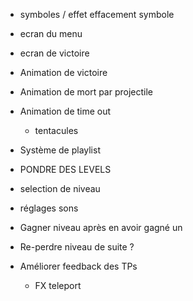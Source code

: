 - symboles / effet effacement symbole
- ecran du menu
- ecran de victoire


- Animation de victoire
- Animation de mort par projectile
- Animation de time out
    - tentacules
- Système de playlist

- PONDRE DES LEVELS

- selection de niveau
- réglages sons

- Gagner niveau après en avoir gagné un
- Re-perdre niveau de suite ?
- Améliorer feedback des TPs
    - FX teleport